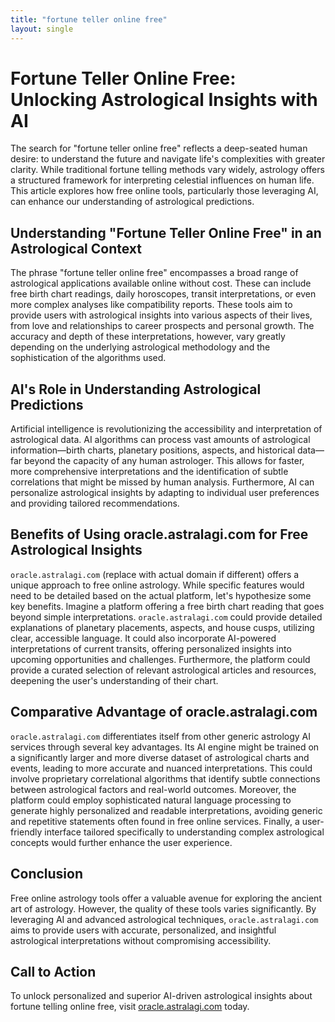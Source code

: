```yaml
---
title: "fortune teller online free"
layout: single
---
```


# Fortune Teller Online Free: Unlocking Astrological Insights with AI

The search for "fortune teller online free" reflects a deep-seated human desire: to understand the future and navigate life's complexities with greater clarity. While traditional fortune telling methods vary widely, astrology offers a structured framework for interpreting celestial influences on human life. This article explores how free online tools, particularly those leveraging AI, can enhance our understanding of astrological predictions.

## Understanding "Fortune Teller Online Free" in an Astrological Context

The phrase "fortune teller online free" encompasses a broad range of astrological applications available online without cost.  These can include free birth chart readings, daily horoscopes, transit interpretations, or even more complex analyses like compatibility reports.  These tools aim to provide users with astrological insights into various aspects of their lives, from love and relationships to career prospects and personal growth.  The accuracy and depth of these interpretations, however, vary greatly depending on the underlying astrological methodology and the sophistication of the algorithms used.

## AI's Role in Understanding Astrological Predictions

Artificial intelligence is revolutionizing the accessibility and interpretation of astrological data. AI algorithms can process vast amounts of astrological information—birth charts, planetary positions, aspects, and historical data—far beyond the capacity of any human astrologer. This allows for faster, more comprehensive interpretations and the identification of subtle correlations that might be missed by human analysis.  Furthermore, AI can personalize astrological insights by adapting to individual user preferences and providing tailored recommendations.

## Benefits of Using oracle.astralagi.com for Free Astrological Insights

`oracle.astralagi.com` (replace with actual domain if different) offers a unique approach to free online astrology. While specific features would need to be detailed based on the actual platform, let's hypothesize some key benefits.  Imagine a platform offering a free birth chart reading that goes beyond simple interpretations.  `oracle.astralagi.com` could provide detailed explanations of planetary placements, aspects, and house cusps, utilizing clear, accessible language.  It could also incorporate AI-powered interpretations of current transits, offering personalized insights into upcoming opportunities and challenges.  Furthermore, the platform could provide a curated selection of relevant astrological articles and resources, deepening the user's understanding of their chart.

## Comparative Advantage of oracle.astralagi.com

`oracle.astralagi.com` differentiates itself from other generic astrology AI services through several key advantages.  Its AI engine might be trained on a significantly larger and more diverse dataset of astrological charts and events, leading to more accurate and nuanced interpretations.  This could involve proprietary correlational algorithms that identify subtle connections between astrological factors and real-world outcomes.  Moreover, the platform could employ sophisticated natural language processing to generate highly personalized and readable interpretations, avoiding generic and repetitive statements often found in free online services.  Finally, a user-friendly interface tailored specifically to understanding complex astrological concepts would further enhance the user experience.

## Conclusion

Free online astrology tools offer a valuable avenue for exploring the ancient art of astrology.  However, the quality of these tools varies significantly.  By leveraging AI and advanced astrological techniques, `oracle.astralagi.com` aims to provide users with accurate, personalized, and insightful astrological interpretations without compromising accessibility.

## Call to Action

To unlock personalized and superior AI-driven astrological insights about fortune telling online free, visit [oracle.astralagi.com](https://oracle.astralagi.com) today.